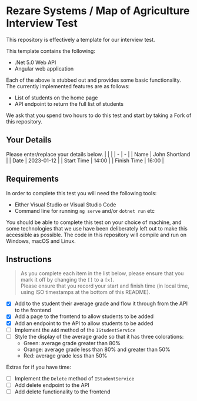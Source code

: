 # Rezare Systems / Map of Agriculture Interview Test

This repository is effectively a template for our interview test.

This template contains the following:
- .Net 5.0 Web API
- Angular web application

Each of the above is stubbed out and provides some basic functionality.  
The currently implemented features are as follows:
- List of students on the home page
- API endpoint to return the full list of students

We ask that you spend two hours to do this test and start by taking a Fork of this repository.  

## Your Details
Please enter/replace your details below.
|   |   |
| - | - |
| Name | John Shortland |
| Date | 2023-01-12 |
| Start Time | 14:00 |
| Finish Time | 16:00 |

## Requirements
In order to complete this test you will need the following tools:
- Either Visual Studio or Visual Studio Code
- Command line for running `ng serve` and/or `dotnet run` etc

You should be able to complete this test on your choice of machine, and some technologies that we use have been deliberately left out to make this accessible as possible.
The code in this repository will compile and run on Windows, macOS and Linux.



## Instructions
> As you complete each item in the list below, please ensure that you mark it off by changing the `[]` to a `[x]`.  
> Please ensure that you record your start and finish time (in local time, using ISO timestamps at the bottom of this README).
> 
- [x] Add to the student their average grade and flow it through from the API to the frontend
- [x] Add a page to the frontend to allow students to be added
- [x] Add an endpoint to the API to allow students to be added
- [ ] Implement the `Add` method of the `IStudentService`
- [ ] Style the display of the average grade so that it has three colorations:
  - Green: average grade greater than 80%
  - Orange: average grade less than 80% and greater than 50%
  - Red: average grade less than 50%

Extras for if you have time:
- [ ] Implement the `Delete` method of `IStudentService`
- [ ] Add delete endpoint to the API
- [ ] Add delete functionality to the frontend
